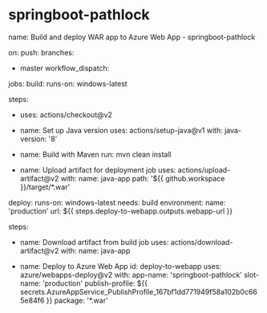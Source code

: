 # springboot-pathlock
name: Build and deploy WAR app to Azure Web App - springboot-pathlock

on:
push:
branches:
- master
workflow_dispatch:

jobs:
build:
runs-on: windows-latest

steps:
- uses: actions/checkout@v2

- name: Set up Java version
uses: actions/setup-java@v1
with:
java-version: '8'

- name: Build with Maven
run: mvn clean install

- name: Upload artifact for deployment job
uses: actions/upload-artifact@v2
with:
name: java-app
path: '${{ github.workspace }}/target/*.war'

deploy:
runs-on: windows-latest
needs: build
environment:
name: 'production'
url: ${{ steps.deploy-to-webapp.outputs.webapp-url }}

steps:
- name: Download artifact from build job
uses: actions/download-artifact@v2
with:
name: java-app

- name: Deploy to Azure Web App
id: deploy-to-webapp
uses: azure/webapps-deploy@v2
with:
app-name: 'springboot-pathlock'
slot-name: 'production'
publish-profile: ${{ secrets.AzureAppService_PublishProfile_167bf1dd771949f58a102b0c665e84f6 }}
package: '*.war'

